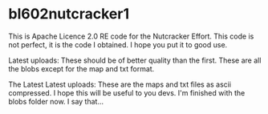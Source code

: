 # bl602nutcracker1
This is Apache Licence 2.0 RE code for the Nutcracker Effort.
This code is not perfect, it is the code I obtained.
I hope you put it to good use.

Latest uploads: These should be of better quality than the first.
These are all the blobs except for the map and txt format.

The Latest Latest uploads: These are the maps and txt files as ascii compressed. I hope this will be useful to you devs. I'm finished with the blobs folder now. I say that...
